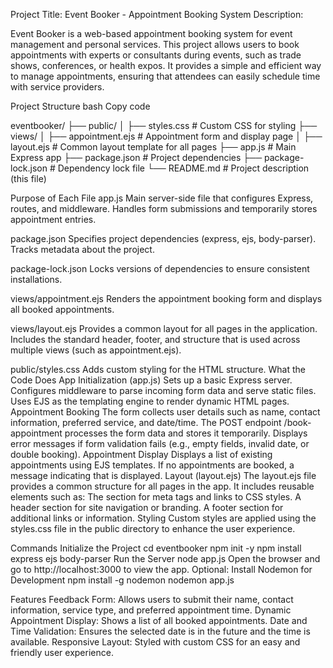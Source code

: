 Project Title: Event Booker - Appointment Booking System
Description:

Event Booker is a web-based appointment booking system for event management and personal services. This project allows users to book appointments with experts or consultants during events, such as trade shows, conferences, or health expos. It provides a simple and efficient way to manage appointments, ensuring that attendees can easily schedule time with service providers.

Project Structure
bash
Copy code

eventbooker/
├── public/
│   ├── styles.css          # Custom CSS for styling
├── views/
│   ├── appointment.ejs     # Appointment form and display page
│   ├── layout.ejs          # Common layout template for all pages
├── app.js                  # Main Express app
├── package.json            # Project dependencies
├── package-lock.json       # Dependency lock file
└── README.md               # Project description (this file)

Purpose of Each File
app.js
Main server-side file that configures Express, routes, and middleware.
Handles form submissions and temporarily stores appointment entries.

package.json
Specifies project dependencies (express, ejs, body-parser).
Tracks metadata about the project.

package-lock.json
Locks versions of dependencies to ensure consistent installations.

views/appointment.ejs
Renders the appointment booking form and displays all booked appointments.

views/layout.ejs
Provides a common layout for all pages in the application.
Includes the standard header, footer, and structure that is used across multiple views (such as appointment.ejs).

public/styles.css
Adds custom styling for the HTML structure.
What the Code Does
App Initialization (app.js)
Sets up a basic Express server.
Configures middleware to parse incoming form data and serve static files.
Uses EJS as the templating engine to render dynamic HTML pages.
Appointment Booking
The form collects user details such as name, contact information, preferred service, and date/time.
The POST endpoint /book-appointment processes the form data and stores it temporarily.
Displays error messages if form validation fails (e.g., empty fields, invalid date, or double booking).
Appointment Display
Displays a list of existing appointments using EJS templates.
If no appointments are booked, a message indicating that is displayed.
Layout (layout.ejs)
The layout.ejs file provides a common structure for all pages in the app. It includes reusable elements such as:
The <head> section for meta tags and links to CSS styles.
A header section for site navigation or branding.
A footer section for additional links or information.
Styling
Custom styles are applied using the styles.css file in the public directory to enhance the user experience.

Commands
Initialize the Project
cd eventbooker
npm init -y
npm install express ejs body-parser
Run the Server
node app.js
Open the browser and go to http://localhost:3000 to view the app.
Optional: Install Nodemon for Development
npm install -g nodemon
nodemon app.js

Features
Feedback Form: Allows users to submit their name, contact information, service type, and preferred appointment time.
Dynamic Appointment Display: Shows a list of all booked appointments.
Date and Time Validation: Ensures the selected date is in the future and the time is available.
Responsive Layout: Styled with custom CSS for an easy and friendly user experience.
